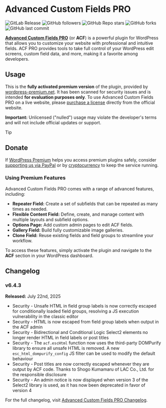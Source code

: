 # Advanced Custom Fields PRO

![GitLab Release](https://img.shields.io/gitlab/v/release/wordpress-premium%2Fadvanced-custom-fields-pro) ![GitHub followers](https://img.shields.io/github/followers/wordpress-premium?style=flat&color=lightblue) ![GitHub Repo stars](https://img.shields.io/github/stars/wordpress-premium/advanced-custom-fields-pro?style=flat&color=orange) ![GitHub forks](https://img.shields.io/github/forks/wordpress-premium/advanced-custom-fields-pro?style=flat) ![GitHub last commit](https://img.shields.io/github/last-commit/wordpress-premium/advanced-custom-fields-pro)

[**Advanced Custom Fields PRO**](https://www.advancedcustomfields.com/) (or **ACF**) is a powerful plugin for WordPress that allows you to customize your website with professional and intuitive fields. ACF PRO provides tools to take full control of your WordPress edit screens, custom field data, and more, making it a favorite among developers.

## Usage

This is the **fully activated premium version** of the plugin, provided by [wordpress-premium.net](https://www.wordpress-premium.net). It has been scanned for security issues and is intended **for evaluation purposes only**. To use Advanced Custom Fields PRO on a live website, please [purchase a license](https://www.advancedcustomfields.com/pro/) directly from the official website.

**Important:** Unlicensed ("nulled") usage may violate the developer's terms and will not include official updates or support.

> [!TIP]
>
> ## Donate
>
> If [WordPress Premium](https://www.wordpress-premium.net/) helps you access premium plugins safely, consider [supporting us via PayPal](https://www.paypal.com/paypalme/thaikolja) or by [cryptocurrency](https://www.wordpress-premium.net/wallets/) to keep the service running.

### Using Premium Features

Advanced Custom Fields PRO comes with a range of advanced features, including:

- **Repeater Field:** Create a set of subfields that can be repeated as many times as needed.
- **Flexible Content Field:** Define, create, and manage content with multiple layouts and subfield options.
- **Options Page:** Add custom admin pages to edit ACF fields.
- **Gallery Field:** Build fully customizable image galleries.
- **Clone Field:** Reuse existing fields and field groups to streamline your workflow.

To access these features, simply activate the plugin and navigate to the **ACF** section in your WordPress dashboard.

## Changelog

### v6.4.3

**Released:** July 22nd, 2025

* Security - Unsafe HTML in field group labels is now correctly escaped for conditionally loaded field groups, resolving a JS execution vulnerability in the classic editor
* Security - HTML is now escaped from field group labels when output in the ACF admin
* Security - Bidirectional and Conditional Logic Select2 elements no longer render HTML in field labels or post titles
* Security - The `acf.escHtml` function now uses the third-party DOMPurify library to ensure all unsafe HTML is removed. A new `esc_html_dompurify_config` JS filter can be used to modify the default behaviour
* Security - Post titles are now correctly escaped whenever they are output by ACF code. Thanks to Shogo Kumamaru of LAC Co., Ltd. for the responsible disclosure
* Security - An admin notice is now displayed when version 3 of the Select2 library is used, as it has now been deprecated in favor of version 4

For the full changelog, visit [Advanced Custom Fields PRO Changelog](https://www.advancedcustomfields.com/changelog/).
